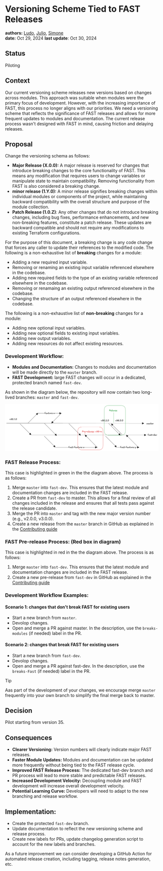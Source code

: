 # Versioning Scheme Tied to FAST Releases

**authors:** [Ludo](https://github.com/ludoo),  [Julio](https://github.com/jccb), [Simone](https://github.com/sruffilli) \
**date:** Oct 29, 2024
**last update**: Oct 30, 2024

## Status

Piloting

## Context

Our current versioning scheme releases new versions based on changes across modules. This approach was suitable when modules were the primary focus of development. However, with the increasing importance of FAST, this process no longer aligns with our priorities. We need a versioning scheme that reflects the significance of FAST releases and allows for more frequent updates to modules and documentation. The current release process wasn't designed with FAST in mind, causing friction and delaying releases.

## Proposal

Change the versioning schema as follows:

- **Major Release (X.0.0):** A major release is reserved for changes that introduce breaking changes to the core functionality of FAST.  This means any modification that requires users to change variables or manipulate state to maintain compatibility. Removing functionality from FAST is also considered a breaking change.
- **minor release (1.Y.0):** A minor release signifies breaking changes within individual modules or components of the project, while maintaining backward compatibility with the overall structure and purpose of the module collection.
- **Patch Release (1.0.Z)**: Any other changes that do not introduce breaking changes, including bug fixes, performance enhancements, and new non-breaking features, constitute a patch release. These updates are backward compatible and should not require any modifications to existing Terraform configurations.

For the purpose of this document, a breaking change is any code change that forces any caller to update their references to the modified code. The following is a non-exhaustive list of **breaking** changes for a module:
- Adding a new required input variable.
- Removing or renaming an existing input variable referenced elsewhere in the codebase.
- Adding new required fields to the type of an existing variable referenced elsewhere in the codebase.
- Removing or renamaing an existing output referenced elsewhere in the codebase.
- Changing the structure of an output referenced elsewhere in the codebase.

The following is a non-exhaustive list of **non-breaking** changes for a module:
- Adding new optional input variables.
- Adding new optional fields to existing input variables.
- Adding new output variables.
- Adding new resources do not affect existing resources.

### Development Workflow:

* **Modules and Documentation:** Changes to modules and documentation will be made directly to the `master` branch.
* **FAST Development:** large FAST changes will occur in a dedicated, protected branch named `fast-dev`.

As shown in the diagram below, the repository will now contain two long-lived branches: `master` and `fast-dev`.

![Branching](20241029-versioning.png)

### FAST Release Process:

This case is highlighted in green in the the diagram above. The process is as follows:

1. Merge `master` into `fast-dev`. This ensures that the latest module and documentation changes are included in the FAST release.
1. Create a PR from `fast-dev` to master. This allows for a final review of all changes included in the release and ensures that all tests pass against the release candidate.
1. Merge the PR into `master` and tag with the new major version number (e.g., v2.0.0, v3.0.0).
1. Create a new release from the `master` branch in GitHub as explained in the [Contributing guide](https://github.com/GoogleCloudPlatform/cloud-foundation-fabric/blob/master/CONTRIBUTING.md#cutting-a-new-release)

### FAST Pre-release Process: (Red box in diagram)

This case is highlighted in red in the the diagram above. The process is as follows:

1. Merge `master` into `fast-dev`. This ensures that the latest module and documentation changes are included in the FAST release.
1. Create a new pre-release from `fast-dev` in GitHub as explained in the [Contributing guide](https://github.com/GoogleCloudPlatform/cloud-foundation-fabric/blob/master/CONTRIBUTING.md#cutting-a-new-release)

### Development Workflow Examples:

#### Scenario 1: changes that don't break FAST for existing users

- Start a new branch from `master`.
- Devolop changes.
- Open and merge a PR against master. In the description, use the `breaks-modules` (if needed) label in the PR.

#### Scenario 2: changes that break FAST for existing users

- Start a new branch from `fast-dev`.
- Devolop changes.
- Open and merge a PR against fast-dev. In the description, use the `breaks-Fast` (if needed) label in the PR.

> [!TIP]
> Aas part of the development of your changes, we encourage merge `master` frequently into your own branch to simplify the final merge back to master.

## Decision

Pilot starting from version 35.

## Consequences

- **Clearer Versioning:** Version numbers will clearly indicate major FAST releases.
- **Faster Module Updates:** Modules and documentation can be updated more frequently without being tied to the FAST release cycle.
- **Improved FAST Release Process:** The dedicated fast-dev branch and PR process will lead to more stable and predictable FAST releases.
- **Increased Development Velocity:** Decoupling module and FAST development will increase overall development velocity.
- **Potential Learning Curve:** Developers will need to adapt to the new branching and release workflow.

## Implementation:

- Create the protected `fast-dev` branch.
- Update documentation to reflect the new versioning scheme and release process.
- Create new labels for PRs, update changelog generation script to account for the new labels and branches.

As a future improvement we can consider developing a GitHub Action for automated release creation, including tagging, release notes generation, etc.
